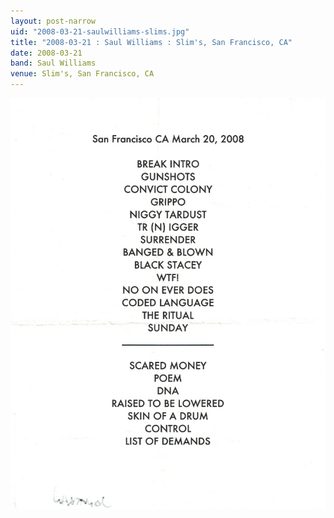 ```yaml
---
layout: post-narrow
uid: "2008-03-21-saulwilliams-slims.jpg"
title: "2008-03-21 : Saul Williams : Slim's, San Francisco, CA"
date: 2008-03-21
band: Saul Williams
venue: Slim's, San Francisco, CA
---
```


<div class="showcase">
  <img src="/img/2008/03/20080321-SaulWilliams-Slims.jpg" alt="2008-03-21-saulwilliams-slims.jpg">
</div>
